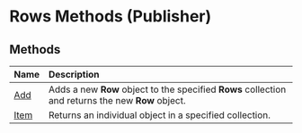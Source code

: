 
# Rows Methods (Publisher)

## Methods



|**Name**|**Description**|
|:-----|:-----|
| [Add](34d72709-92f7-ddc6-5be6-e74693466e61.md)|Adds a new  **Row** object to the specified **Rows** collection and returns the new **Row** object.|
| [Item](c91a6253-6130-be2f-4e93-29de44b5055c.md)|Returns an individual object in a specified collection.|
